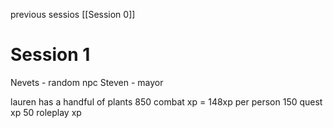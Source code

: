 previous sessios [[Session 0]]

# Session 1
Nevets - random npc
Steven - mayor

lauren has a handful of plants
850 combat xp  = 148xp per person
150 quest xp
50 roleplay xp